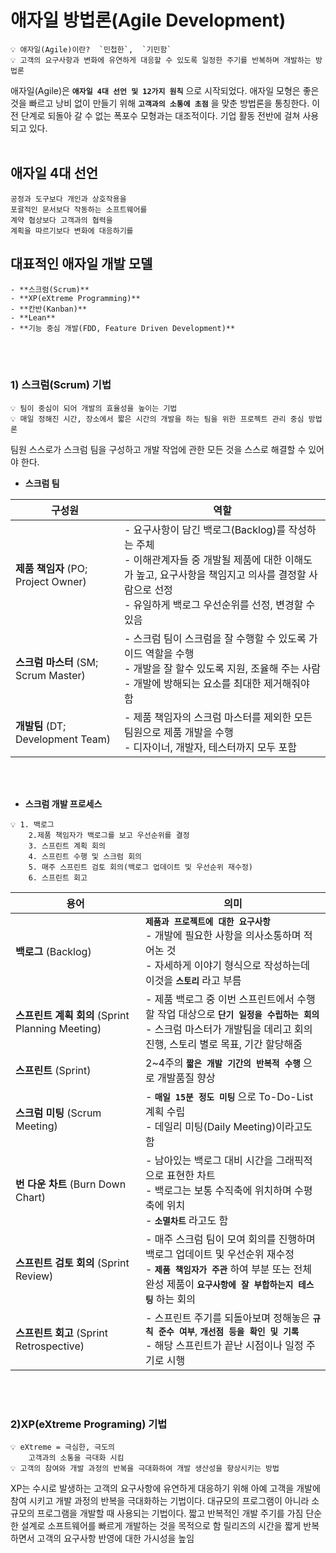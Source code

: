 # 애자일 방법론(Agile Development)
```markdawn
💡 애자일(Agile)이란?  `민첩한`,  `기민함`  
💡 고객의 요구사항과 변화에 유연하게 대응할 수 있도록 일정한 주기를 반복하며 개발하는 방법론
```
애자일(Agile)은 **`애자일 4대 선언 및 12가지 원칙`** 으로 시작되었다.
애자일 모형은 좋은 것을 빠르고 낭비 없이 만들기 위해 **`고객과의 소통에 초점`** 을 맞춘 방법론을 통칭한다.
이전 단계로 되돌아 갈 수 없는 폭포수 모형과는 대조적이다.
기업 활동 전반에 걸쳐 사용되고 있다.
<br/>
<br/>

## 애자일 4대 선언

```markdawn
공정과 도구보다 개인과 상호작용을 
포괄적인 문서보다 작동하는 소프트웨어를 
계약 협상보다 고객과의 협력을 
계획을 따르기보다 변화에 대응하기를
```

## 대표적인 애자일 개발 모델
    - **스크럼(Scrum)**
    - **XP(eXtreme Programming)**
    - **칸반(Kanban)**
    - **Lean**
    - **기능 중심 개발(FDD, Feature Driven Development)**
<br/>
<br/>

### 1) 스크럼(Scrum) 기법
```markdawn
💡 팀이 중심이 되어 개발의 효율성을 높이는 기법  
💡 매일 정해진 시간, 장소에서 짧은 시간의 개발을 하는 팀을 위한 프로젝트 관리 중심 방법론
```
팀원 스스로가 스크럼 팀을 구성하고 개발 작업에 관한 모든 것을 스스로 해결할 수 있어야 한다.

- **스크럼 팀**

| **구성원** | **역할** |
| ---------- | -------------------------------------------------------------------------------- |
| **제품 책임자** (PO; Project Owner) | - 요구사항이 담긴 백로그(Backlog)를 작성하는 주체 <br> - 이해관계자들 중 개발될 제품에 대한 이해도가 높고, 요구사항을 책임지고 의사를 결정할 사람으로 선정<br> - 유일하게 백로그 우선순위를 선정, 변경할 수 있음 |
| **스크럼 마스터** (SM; Scrum Master) | - 스크럼 팀이 스크럼을 잘 수행할 수 있도록 가이드 역할을 수행<br> - 개발을 잘 할수 있도록 지원, 조율해 주는 사람<br> - 개발에 방해되는 요소를 최대한 제거해줘야 함 |
| **개발팀** (DT; Development Team) | - 제품 책임자의 스크럼 마스터를 제외한 모든 팀원으로 제품 개발을 수행<br> - 디자이너, 개발자, 테스터까지 모두 포함 | 
<br/>
<br/>

- **스크럼 개발 프로세스**
```markdawn
💡 1. 백로그  
    2.제품 책임자가 백로그를 보고 우선순위를 결정  
    3. 스프린트 계획 회의  
    4. 스프린트 수행 및 스크럼 회의  
    5. 매주 스프린트 검토 회의(백로그 업데이트 및 우선순위 재수정)  
    6. 스프린트 회고  
```
| **용어** | **의미** |
| ---------- | -------------------------------------------------------------------------------- |
| **백로그** (Backlog) | **`제품과 프로젝트에 대한 요구사항`** <br> - 개발에 필요한 사항을 의사소통하며 적어논 것 <br> - 자세하게 이야기 형식으로 작성하는데 이것을 **`스토리`** 라고 부름 |
| **스프린트 계획 회의** (Sprint Planning Meeting) | - 제품 백로그 중 이번 스프린트에서 수행할 작업 대상으로 **`단기 일정을 수립하는 회의`** <br> - 스크럼 마스터가 개발팀을 데리고 회의 진행, 스토리 별로 목표, 기간 할당해줌 |
| **스프린트** (Sprint) | 2~4주의 **`짧은 개발 기간의 반복적 수행`** 으로 개발품질 향상 | 
| **스크럼 미팅** (Scrum Meeting) | - **`매일 15분 정도 미팅`** 으로 To-Do-List 계획 수립 <br> - 데일리 미팅(Daily Meeting)이라고도 함 |
| **번 다운 차트** (Burn Down Chart) | - 남아있는 백로그 대비 시간을 그래픽적으로 표현한 차트<br> - 백로그는 보통 수직축에 위치하며 수평축에 위치<br> - **`소멸차트`** 라고도 함 |
| **스프린트 검토 회의** (Sprint Review) | - 매주 스크럼 팀이 모여 회의를 진행하며 백로그 업데이트 및 우선순위 재수정<br> - **`제품 책임자가 주관`** 하여 부분 또는 전체 완성 제품이 **`요구사항에 잘 부합하는지 테스팅`** 하는 회의 |
| **스프린트 회고** (Sprint Retrospective) | - 스프린트 주기를 되돌아보며 정해놓은 **`규칙 준수 여부`**, **`개선점 등을 확인 및 기록`**<br> - 해당 스프린트가 끝난 시점이나 일정 주기로 시행 |
<br/>
<br/>

### 2)XP(eXtreme Programing) 기법
```markdawn
💡 eXtreme = 극심한, 극도의  
    고객과의 소통을 극대화 시킴
💡 고객의 참여와 개발 과정의 반복을 극대화하여 개발 생산성을 향상시키는 방법
```
XP는 수시로 발생하는 고객의 요구사항에 유연하게 대응하기 위해 아예 고객을 개발에 참여 시키고 개발 과정의 반복을 극대화하는 기법이다. 
대규모의 프로그램이 아니라 소규모의 프로그램을 개발할 때 사용되는 기법이다. 
짧고 반복적인 개발 주기를 가짐
단순한 설계로 소프트웨어를 빠르게 개발하는 것을 목적으로 함
릴리즈의 시간을 짧게 반복하면서 고객의 요구사항 반영에 대한 가시성을 높임